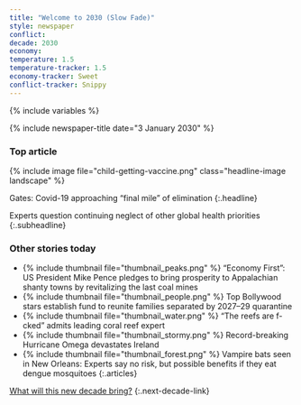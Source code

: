 ```yaml
---
title: "Welcome to 2030 (Slow Fade)"
style: newspaper
conflict: 
decade: 2030
economy: 
temperature: 1.5
temperature-tracker: 1.5
economy-tracker: Sweet
conflict-tracker: Snippy
---
```


{% include variables %}

{% include newspaper-title date="3 January 2030" %}

### Top article

{% include image file="child-getting-vaccine.png" class="headline-image landscape" %}

Gates: Covid-19 approaching “final mile” of elimination
{:.headline}

Experts question continuing neglect of other global health priorities
{:.subheadline}

### Other stories today

- {% include thumbnail file="thumbnail_peaks.png" %} “Economy First”: US President Mike Pence pledges to bring prosperity to Appalachian shanty towns by revitalizing the last coal mines
- {% include thumbnail file="thumbnail_people.png" %} Top Bollywood stars establish fund to reunite families separated by 2027–29 quarantine
- {% include thumbnail file="thumbnail_water.png" %} “The reefs are f-cked” admits leading coral reef expert
- {% include thumbnail file="thumbnail_stormy.png" %} Record-breaking Hurricane Omega devastates Ireland
- {% include thumbnail file="thumbnail_forest.png" %} Vampire bats seen in New Orleans: Experts say no risk, but possible benefits if they eat dengue mosquitoes
{:.articles}

[What will this new decade bring?](chapter_grassroots-climate-rebellion.html)
{:.next-decade-link}
